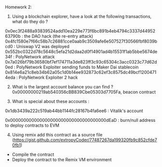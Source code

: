 Homework 2:

1. Using a blockchain explorer, have a look at the following transactions, what do they do ?

0x0ec3f2488a93839524add10ea229e773f6bc891b4eb4794c3337d4495263790b : the DAO hack (the re-entry attack)
0x4fc1580e7f66c58b7c26881cce0aab9c3509afe6e507527f30566fbf8039bcd0 : Uniswap V2 was deployed
0x552bc0322d78c5648c5efa21d2daa2d0f14901ad4b15531f1ab5bbe5674de34f : PolyNetwork attack
0x7a026bf79b36580bf7ef174711a3de823ff3c93c65304c3acc0323c77d62d0ed : PolyNetwork Exploiter sending funds to Maker Dai stablecoin
0x814e6a21c8eb34b62a05c1d0b14ee932873c62ef3c8575dc49bcf12004714eda : PolyNetwork Exploiter 2 hack

2. What is the largest account balance you can find ?
0x00000000219ab540356cBB839Cbe05303d7705Fa, beacon contract

3. What is special about these accounts :

0x1db3439a222c519ab44bb1144fc28167b4fa6ee6 : Vitalik's account

0x000000000000000000000000000000000000dEaD : burn/null address to deploy contracts to EVM

4. Using remix add this contract as a source file (https://gist.github.com/extropyCoder/77487267da199320fb9c852cfde70fb1)

- Compile the contract
- Deploy the contract to the Remix VM environment
